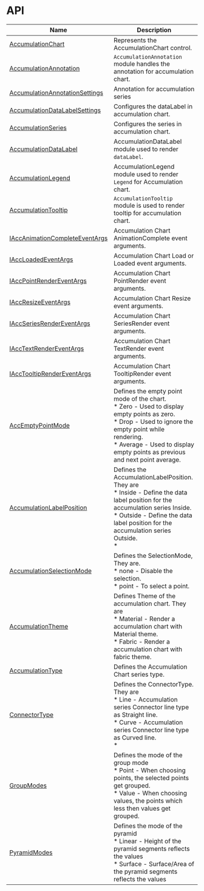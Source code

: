 # API


| Name | Description |
|------|-------------|
| [AccumulationChart](./api-accumulationChart.html)| Represents the AccumulationChart control.|
| [AccumulationAnnotation](./api-accumulationAnnotation.html)| `AccumulationAnnotation` module handles the annotation for accumulation chart.|
| [AccumulationAnnotationSettings](./api-accumulationAnnotationSettings.html)| Annotation for accumulation series|
| [AccumulationDataLabelSettings](./api-accumulationDataLabelSettings.html)| Configures the dataLabel in accumulation chart.|
| [AccumulationSeries](./api-accumulationSeries.html)|  Configures the series in accumulation chart.|
| [AccumulationDataLabel](./api-accumulationDataLabel.html)| AccumulationDataLabel module used to render `dataLabel`.|
| [AccumulationLegend](./api-accumulationLegend.html)| AccumulationLegend module used to render `Legend` for Accumulation chart.|
| [AccumulationTooltip](./api-accumulationTooltip.html)| `AccumulationTooltip` module is used to render tooltip for accumulation chart.|
| [IAccAnimationCompleteEventArgs](./api-iAccAnimationCompleteEventArgs.html)| Accumulation Chart AnimationComplete event arguments.|
| [IAccLoadedEventArgs](./api-iAccLoadedEventArgs.html)| Accumulation Chart Load or Loaded event arguments.|
| [IAccPointRenderEventArgs](./api-iAccPointRenderEventArgs.html)| Accumulation Chart PointRender event arguments.|
| [IAccResizeEventArgs](./api-iAccResizeEventArgs.html)| Accumulation Chart Resize event arguments.|
| [IAccSeriesRenderEventArgs](./api-iAccSeriesRenderEventArgs.html)| Accumulation Chart SeriesRender event arguments.|
| [IAccTextRenderEventArgs](./api-iAccTextRenderEventArgs.html)| Accumulation Chart TextRender event arguments.|
| [IAccTooltipRenderEventArgs](./api-iAccTooltipRenderEventArgs.html)| Accumulation Chart TooltipRender event arguments.|
| [AccEmptyPointMode](./api-accEmptyPointMode.html)| Defines the empty point mode of the chart.<br>* Zero - Used to display empty points as zero.<br>* Drop - Used to ignore the empty point while rendering.<br>* Average - Used to display empty points as previous and next point average.|
| [AccumulationLabelPosition](./api-accumulationLabelPosition.html)| Defines the AccumulationLabelPosition. They are<br>* Inside - Define the data label position for the accumulation series Inside.<br>* Outside - Define the data label position for the accumulation series Outside.<br>*|
| [AccumulationSelectionMode](./api-accumulationSelectionMode.html)| Defines the SelectionMode, They are.<br>* none - Disable the selection.<br>* point - To select a point.|
| [AccumulationTheme](./api-accumulationTheme.html)| Defines Theme of the accumulation chart. They are<br>* Material - Render a accumulation chart with Material theme.<br>* Fabric - Render a accumulation chart with fabric theme.|
| [AccumulationType](./api-accumulationType.html)| Defines the Accumulation Chart series type.|
| [ConnectorType](./api-connectorType.html)| Defines the ConnectorType. They are<br>* Line - Accumulation series Connector line type as Straight line.<br>* Curve - Accumulation series Connector line type as Curved line.<br>*|
| [GroupModes](./api-groupModes.html)| Defines the mode of the group mode<br>* Point - When choosing points, the selected points get grouped.<br>* Value - When choosing values, the points which less then values get grouped.|
| [PyramidModes](./api-pyramidModes.html)| Defines the mode of the pyramid<br>* Linear - Height of the pyramid segments reflects the values<br>* Surface - Surface/Area of the  pyramid segments reflects the values|
